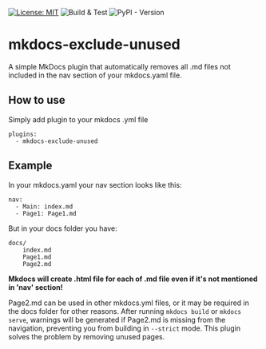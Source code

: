  [![License: MIT](https://img.shields.io/badge/License-MIT-yellow.svg)](https://opensource.org/licenses/MIT) ![Build & Test](https://github.com/michal2612/mkdocs-exclude-unused/actions/workflows/build.yml/badge.svg)
 ![PyPI - Version](https://img.shields.io/pypi/v/mkdocs-exclude-unused)


# mkdocs-exclude-unused

A simple MkDocs plugin that automatically removes all .md files not included in the nav section of your mkdocs.yaml file.

## How to use

Simply add plugin to your mkdocs .yml file

```
plugins:
  - mkdocs-exclude-unused
```
## Example
In your mkdocs.yaml your nav section looks like this:

    nav:
      - Main: index.md
      - Page1: Page1.md

But in your docs folder you have:

    docs/
	    index.md
	    Page1.md
	    Page2.md

**Mkdocs will create .html file for each of .md file even if it's not mentioned in 'nav' section!**

Page2.md can be used in other mkdocs.yml files, or it may be required in the docs folder for other reasons.
After running `mkdocs build` or `mkdocs serve`, warnings will be generated if Page2.md is missing from the navigation, preventing you from building in `--strict` mode. This plugin solves the problem by removing unused pages.

